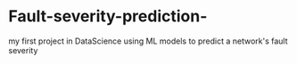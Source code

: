 # Fault-severity-prediction-
my first project in DataScience using ML models to predict a network's fault severity
